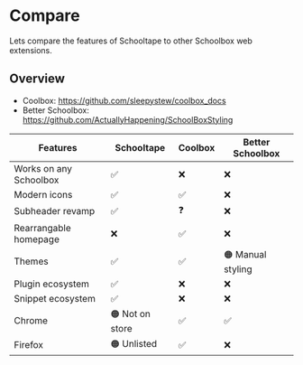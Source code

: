 # Compare

Lets compare the features of Schooltape to other Schoolbox web extensions.

## Overview

- Coolbox: <https://github.com/sleepystew/coolbox_docs>
- Better Schoolbox: <https://github.com/ActuallyHappening/SchoolBoxStyling>

| Features               | Schooltape      | Coolbox | Better Schoolbox  |
| ---------------------- | --------------- | ------- | ----------------- |
| Works on any Schoolbox | ✅              | ❌      | ❌                |
| Modern icons           | ✅              | ✅      | ❌                |
| Subheader revamp       | ✅              | ❓      | ❌                |
| Rearrangable homepage  | ❌              | ✅      | ❌                |
| Themes                 | ✅              | ✅      | 🟠 Manual styling |
| Plugin ecosystem       | ✅              | ❌      | ❌                |
| Snippet ecosystem      | ✅              | ❌      | ❌                |
| Chrome                 | 🟠 Not on store | ✅      | ✅                |
| Firefox                | 🟠 Unlisted     | ✅      | ❌                |
